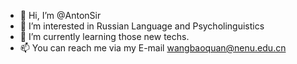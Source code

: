 - 👋 Hi, I’m @AntonSir
- 👀 I’m interested in Russian Language and Psycholinguistics
- 🌱 I’m currently learning those new techs.
- 📫 You can reach me via my E-mail wangbaoquan@nenu.edu.cn

<!---
AntonSir/AntonSir is a ✨ special ✨ repository because its `README.md` (this file) appears on your GitHub profile.
You can click the Preview link to take a look at your changes.
--->
